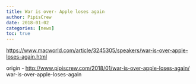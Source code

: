 ```yaml
---
title: War is over- Apple loses again
author: PipisCrew
date: 2018-01-02
categories: [news]
toc: true
---
```


https://www.macworld.com/article/3245305/speakers/war-is-over-apple-loses-again.html

origin - http://www.pipiscrew.com/2018/01/war-is-over-apple-loses-again/ war-is-over-apple-loses-again